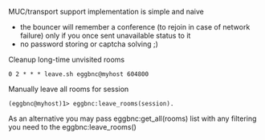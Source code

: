 MUC/transport support implementation is simple and naive
- the bouncer will remember a conference (to rejoin in case of network failure) only if you once sent unavailable status to it
- no password storing or captcha solving ;)

Cleanup long-time unvisited rooms
```
0 2 * * * leave.sh eggbnc@myhost 604800
```
Manually leave all rooms for session
```
(eggbnc@myhost)1> eggbnc:leave_rooms(session).
```

As an alternative you may pass eggbnc:get_all(rooms) list with any filtering you need to the eggbnc:leave_rooms()
